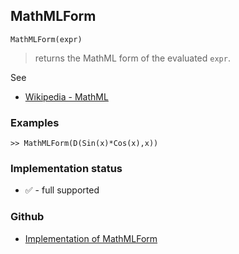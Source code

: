 ## MathMLForm

```
MathMLForm(expr)
```

> returns the MathML form of the evaluated `expr`. 
 
See
* [Wikipedia - MathML](https://en.wikipedia.org/wiki/MathML)

### Examples
 
```
>> MathMLForm(D(Sin(x)*Cos(x),x))
```

### Implementation status

* &#x2705; - full supported

### Github

* [Implementation of MathMLForm](https://github.com/axkr/symja_android_library/blob/master/symja_android_library/matheclipse-core/src/main/java/org/matheclipse/core/builtin/OutputFunctions.java#L605) 
